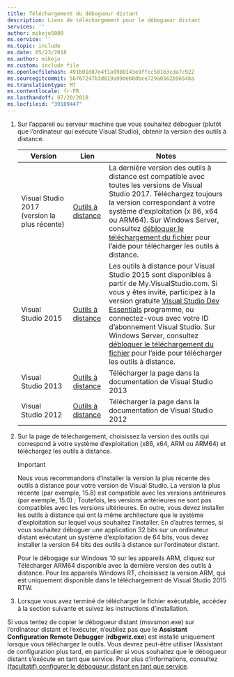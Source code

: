 ```yaml
---
title: Téléchargement du débogueur distant
description: Liens de téléchargement pour le débogueur distant
services: ''
author: mikejo5000
ms.service: ''
ms.topic: include
ms.date: 05/23/2018
ms.author: mikejo
ms.custom: include file
ms.openlocfilehash: 491b01d87e4f1a9980143e9ffcc501b3cda7c922
ms.sourcegitcommit: 5b767247b3d819a99deb0dbce729a0562b9654ba
ms.translationtype: MT
ms.contentlocale: fr-FR
ms.lasthandoff: 07/20/2018
ms.locfileid: "39189447"
---
```

1.  Sur l’appareil ou serveur machine que vous souhaitez déboguer (plutôt que l’ordinateur qui exécute Visual Studio), obtenir la version des outils à distance.

    |Version|Lien|Notes|
    |-|-|-|
    |Visual Studio 2017 (version la plus récente)|[Outils à distance](https://visualstudio.microsoft.com/downloads/?q=remote+tools#remote-tools-for-visual-studio-2017)|La dernière version des outils à distance est compatible avec toutes les versions de Visual Studio 2017. Téléchargez toujours la version correspondant à votre système d’exploitation (x 86, x64 ou ARM64). Sur Windows Server, consultez [débloquer le téléchargement du fichier](../../debugger/remote-debugging-unblock-file-download.md) pour l’aide pour télécharger les outils à distance.|
    |Visual Studio 2015|[Outils à distance](https://my.visualstudio.com/Downloads?q=remote%20tools%20visual%20studio%202015)|Les outils à distance pour Visual Studio 2015 sont disponibles à partir de My.VisualStudio.com. Si vous y êtes invité, participez à la version gratuite [Visual Studio Dev Essentials](https://visualstudio.microsoft.com/dev-essentials/) programme, ou connectez-vous avec votre ID d’abonnement Visual Studio. Sur Windows Server, consultez [débloquer le téléchargement du fichier](../../debugger/remote-debugging-unblock-file-download.md) pour l’aide pour télécharger les outils à distance.|
    |Visual Studio 2013|[Outils à distance](https://msdn.microsoft.com/library/bt727f1t(v=vs.120).aspx#BKMK_Installing_the_Remote_Tools)|Télécharger la page dans la documentation de Visual Studio 2013|
    |Visual Studio 2012|[Outils à distance](https://msdn.microsoft.com/library/bt727f1t(v=vs.110).aspx#BKMK_Installing_the_Remote_Tools)|Télécharger la page dans la documentation de Visual Studio 2012|

2.  Sur la page de téléchargement, choisissez la version des outils qui correspond à votre système d’exploitation (x86, x64, ARM ou ARM64) et téléchargez les outils à distance.

    > [!IMPORTANT]
    >  Nous vous recommandons d’installer la version la plus récente des outils à distance pour votre version de Visual Studio. La version la plus récente (par exemple, 15.8) est compatible avec les versions antérieures (par exemple, 15.0) ; Toutefois, les versions antérieures ne sont pas compatibles avec les versions ultérieures. En outre, vous devez installer les outils à distance qui ont la même architecture que le système d’exploitation sur lequel vous souhaitez l’installer. En d’autres termes, si vous souhaitez déboguer une application 32 bits sur un ordinateur distant exécutant un système d’exploitation de 64 bits, vous devez installer la version 64 bits des outils à distance sur l’ordinateur distant.
    >
    >  Pour le débogage sur Windows 10 sur les appareils ARM, cliquez sur Télécharger ARM64 disponible avec la dernière version des outils à distance.  Pour les appareils Windows RT, choisissez la version ARM, qui est uniquement disponible dans le téléchargement de Visual Studio 2015 RTW.

3.  Lorsque vous avez terminé de télécharger le fichier exécutable, accédez à la section suivante et suivez les instructions d’installation.

Si vous tentez de copier le débogueur distant (msvsmon.exe) sur l’ordinateur distant et l’exécuter, n’oubliez pas que le **Assistant Configuration Remote Debugger** (**rdbgwiz.exe**) est installé uniquement lorsque vous téléchargez le outils. Vous devrez peut-être utiliser l’Assistant de configuration plus tard, en particulier si vous souhaitez que le débogueur distant s’exécute en tant que service. Pour plus d’informations, consultez [(facultatif) configurer le débogueur distant en tant que service](../../debugger/remote-debugging.md#bkmk_configureService).
